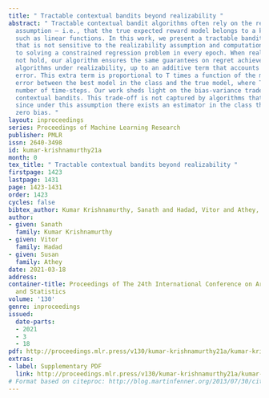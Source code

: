 ```yaml
---
title: " Tractable contextual bandits beyond realizability "
abstract: " Tractable contextual bandit algorithms often rely on the realizability
  assumption – i.e., that the true expected reward model belongs to a known class,
  such as linear functions. In this work, we present a tractable bandit algorithm
  that is not sensitive to the realizability assumption and computationally reduces
  to solving a constrained regression problem in every epoch. When realizability does
  not hold, our algorithm ensures the same guarantees on regret achieved by realizability-based
  algorithms under realizability, up to an additive term that accounts for the misspecification
  error. This extra term is proportional to T times a function of the mean squared
  error between the best model in the class and the true model, where T is the total
  number of time-steps. Our work sheds light on the bias-variance trade-off for tractable
  contextual bandits. This trade-off is not captured by algorithms that assume realizability,
  since under this assumption there exists an estimator in the class that attains
  zero bias. "
layout: inproceedings
series: Proceedings of Machine Learning Research
publisher: PMLR
issn: 2640-3498
id: kumar-krishnamurthy21a
month: 0
tex_title: " Tractable contextual bandits beyond realizability "
firstpage: 1423
lastpage: 1431
page: 1423-1431
order: 1423
cycles: false
bibtex_author: Kumar Krishnamurthy, Sanath and Hadad, Vitor and Athey, Susan
author:
- given: Sanath
  family: Kumar Krishnamurthy
- given: Vitor
  family: Hadad
- given: Susan
  family: Athey
date: 2021-03-18
address:
container-title: Proceedings of The 24th International Conference on Artificial Intelligence
  and Statistics
volume: '130'
genre: inproceedings
issued:
  date-parts:
  - 2021
  - 3
  - 18
pdf: http://proceedings.mlr.press/v130/kumar-krishnamurthy21a/kumar-krishnamurthy21a.pdf
extras:
- label: Supplementary PDF
  link: http://proceedings.mlr.press/v130/kumar-krishnamurthy21a/kumar-krishnamurthy21a-supp.pdf
# Format based on citeproc: http://blog.martinfenner.org/2013/07/30/citeproc-yaml-for-bibliographies/
---
```

